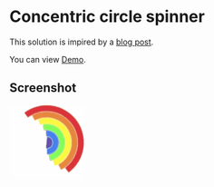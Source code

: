 # Concentric circle spinner

This solution is impired by a [blog post](https://frontend.horse/articles/concentric-circle-spinner/).

You can view [Demo](https://yabets.github.io/Concentric-Circle-Spinner/).


## Screenshot 
![alt text](screenshot.gif "Rainbow conscritic circles spinning")
